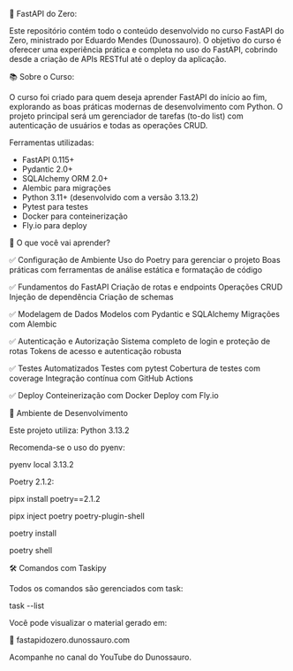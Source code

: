 🐍 FastAPI do Zero:

Este repositório contém todo o conteúdo desenvolvido no curso FastAPI do Zero, ministrado por Eduardo Mendes (Dunossauro). O objetivo do curso é oferecer uma experiência prática e completa no uso do FastAPI, cobrindo desde a criação de APIs RESTful até o deploy da aplicação.

📚 Sobre o Curso:

O curso foi criado para quem deseja aprender FastAPI do início ao fim, explorando as boas práticas modernas de desenvolvimento com Python. O projeto principal será um gerenciador de tarefas (to-do list) com autenticação de usuários e todas as operações CRUD.

Ferramentas utilizadas:
- FastAPI 0.115+
- Pydantic 2.0+
- SQLAlchemy ORM 2.0+
- Alembic para migrações
- Python 3.11+ (desenvolvido com a versão 3.13.2)
- Pytest para testes
- Docker para conteinerização
- Fly.io para deploy

🧠 O que você vai aprender?

✅ Configuração de Ambiente
Uso do Poetry para gerenciar o projeto
Boas práticas com ferramentas de análise estática e formatação de código

✅ Fundamentos do FastAPI
Criação de rotas e endpoints
Operações CRUD
Injeção de dependência
Criação de schemas

✅ Modelagem de Dados
Modelos com Pydantic e SQLAlchemy
Migrações com Alembic

✅ Autenticação e Autorização
Sistema completo de login e proteção de rotas
Tokens de acesso e autenticação robusta

✅ Testes Automatizados
Testes com pytest
Cobertura de testes com coverage
Integração contínua com GitHub Actions

✅ Deploy
Conteinerização com Docker
Deploy com Fly.io

🧰 Ambiente de Desenvolvimento

Este projeto utiliza:
Python 3.13.2

Recomenda-se o uso do pyenv:

pyenv local 3.13.2

Poetry 2.1.2:

pipx install poetry==2.1.2

pipx inject poetry poetry-plugin-shell

poetry install

poetry shell

🛠️ Comandos com Taskipy

Todos os comandos são gerenciados com task:

task --list

Você pode visualizar o material gerado em:

📎 fastapidozero.dunossauro.com

 Acompanhe no canal do YouTube do Dunossauro.
